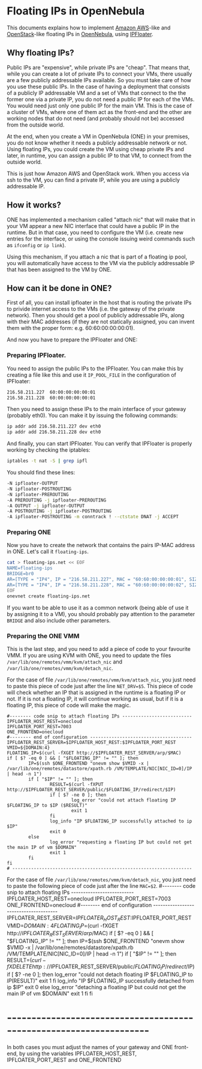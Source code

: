 # Floating IPs in OpenNebula
This documents explains how to implement [Amazon AWS](https://aws.amazon.com)-like and [OpenStack](https://www.openstack.org/)-like floating IPs in [OpenNebula](http://opennebula.org/), using [IPFloater](https://github.com/grycap/ipfloater).

## Why floating IPs?
Public IPs are "expensive", while private IPs are "cheap". That means that, while you can create a lot of private IPs to connect your VMs, there usually are a few publicly addressable IPs available. So you must take care of
how you use these public IPs.
In the case of having a deployment that consists of a publicly IP addressable VM
and a set of VMs that connect to the the former one via a private IP, you do not need a public IP for each of the VMs. You would need just only one public IP for the main VM.
This is the case of a cluster of VMs, where one of them act as the front-end and the other are working nodes that do not need (and probably should not be)
accessed from the outside world.

At the end, when you create a VM in OpenNebula (ONE) in your premises, you do not know whether it needs a publicly addressable network or not. Using floating IPs, you could create the VM
using cheap private IPs and later, in runtime, you can assign a public IP to that VM, to connect from the outside world.

This is just how Amazon AWS and OpenStack work. When you access via ssh to the VM, you can find a private IP, while you are using a publicly addressable IP.

## How it works?
ONE has implemented a mechanism called "attach nic" that will make that in your VM appear a new NIC interface that could have a public IP in the runtime. But in that case, you need to configure the VM (i.e. create new entries
for the interface, or using the console issuing weird commands such as ```ifconfig``` or ```ip link```).

Using this mechanism, if you attach a nic that is part of a floating ip pool, you will automatically have access to the VM via the publicly addressable IP that has been assigned to the VM by ONE.

## How can it be done in ONE?
First of all, you can install ipfloater in the host that is routing the private IPs to privide internet access to the VMs (i.e. the gateway of the private network).
Then you should get a pool of publicly addressable IPs, along with their MAC addresses (if they are not statically assigned, you can invent them with the proper form: e.g. 60:60:00:00:00:01).

And now you have to prepare the IPFloater and ONE:

### Preparing IPFloater.
You need to assign the public IPs to the IPFloater. You can make this by creating a file like this and use it ```IP_POOL_FILE``` in the configuration of IPFloater:

```bash
216.58.211.227  60:00:00:00:00:01
216.58.211.228  60:00:00:00:00:01
```

Then you need to assign these IPs to the main interface of your gateway (probably eth0). You can make it by issuing the following commands:

```bash
ip addr add 216.58.211.227 dev eth0
ip addr add 216.58.211.228 dev eth0
```

And finally, you can start IPFloater. You can verify that IPFloater is properly working by checking the iptables:

```bash
iptables -t nat -S | grep ipfl
```

You should find these lines:

```bash
-N ipfloater-OUTPUT
-N ipfloater-POSTROUTING
-N ipfloater-PREROUTING
-A PREROUTING -j ipfloater-PREROUTING
-A OUTPUT -j ipfloater-OUTPUT
-A POSTROUTING -j ipfloater-POSTROUTING
-A ipfloater-POSTROUTING -m conntrack ! --ctstate DNAT -j ACCEPT
```

### Preparing ONE
Now you have to create the network that contains the pairs IP-MAC address in ONE. Let's call it ```floating-ips```.

```bash
cat > floating-ips.net << EOF
NAME=floating-ips
BRIDGE=br0
AR=[TYPE = "IP4", IP = "216.58.211.227", MAC = "60:60:00:00:00:01", SIZE = "1" ]
AR=[TYPE = "IP4", IP = "216.58.211.228", MAC = "60:60:00:00:00:02", SIZE = "1" ]
EOF
onevnet create floating-ips.net
```

If you want to be able to use it as a common network (being able of use it by assigning it to a VM), you should probably pay attention to the parameter ```BRIDGE``` and also include other parameters.

### Preparing the ONE VMM
This is the last step, and you need to add a piece of code to your favourite VMM. If you are using KVM with ONE, you need to update the files ```/var/lib/one/remotes/vmm/kvm/attach_nic``` and ```/var/lib/one/remotes/vmm/kvm/detach_nic```.


For the case of file ```/var/lib/one/remotes/vmm/kvm/attach_nic```, you just need to paste this piece of code just after the line ```NET_DRV=$5```.
This piece of code will check whether an IP that is assigned in the runtime is a floating IP or not. If it is not a floating IP, it will continue working as usual, but if it is a floating IP, this piece of code
will make the magic.

```
#-------- code snip to attach floating IPs --------------------------
IPFLOATER_HOST_REST=onecloud
IPFLOATER_PORT_REST=7003
ONE_FRONTEND=onecloud
#-------- end of configuration --------------------------------------
IPFLOATER_REST_SERVER=$IPFLOATER_HOST_REST:$IPFLOATER_PORT_REST
VMID=${DOMAIN:4}
FLOATING_IP=$(curl -fXGET http://$IPFLOATER_REST_SERVER/arp/$MAC)
if [ $? -eq 0 ] && [ "$FLOATING_IP" != "" ]; then
        IP=$(ssh $ONE_FRONTEND "onevm show $VMID -x | /var/lib/one/remotes/datastore/xpath.rb /VM/TEMPLATE/NIC[NIC_ID=0]/IP | head -n 1")
        if [ "$IP" != "" ]; then
                RESULT=$(curl -fXPUT http://$IPFLOATER_REST_SERVER/public/$FLOATING_IP/redirect/$IP)
                if [ $? -ne 0 ]; then
                        log_error "could not attach floating IP $FLOATING_IP to $IP ($RESULT)"
                        exit 1
                fi
                log_info "IP $FLOATING_IP successfully attached to ip $IP"
                exit 0
        else
                log_error "requesting a floating IP but could not get the main IP of vm $DOMAIN"
                exit 1
        fi
fi
# -------------------------------------------------------------------
```

For the case of file ```/var/lib/one/remotes/vmm/kvm/detach_nic```, you just need to paste the following piece of code just after the line ```MAC=$2```.
#-------- code snip to attach floating IPs --------------------------
IPFLOATER_HOST_REST=onecloud
IPFLOATER_PORT_REST=7003
ONE_FRONTEND=onecloud
#-------- end of configuration --------------------------------------
IPFLOATER_REST_SERVER=$IPFLOATER_HOST_REST:$IPFLOATER_PORT_REST
VMID=${DOMAIN:4}
FLOATING_IP=$(curl -fXGET http://$IPFLOATER_REST_SERVER/arp/$MAC)
if [ $? -eq 0 ] && [ "$FLOATING_IP" != "" ]; then
        IP=$(ssh $ONE_FRONTEND "onevm show $VMID -x | /var/lib/one/remotes/datastore/xpath.rb /VM/TEMPLATE/NIC[NIC_ID=0]/IP | head -n 1")
        if [ "$IP" != "" ]; then
                RESULT=$(curl -fXDELETE http://$IPFLOATER_REST_SERVER/public/$FLOATING_IP/redirect/$IP)
                if [ $? -ne 0 ]; then
                        log_error "could not detach floating IP $FLOATING_IP to $IP ($RESULT)"
                        exit 1
                fi
                log_info "IP $FLOATING_IP successfully detached from ip $IP"
                exit 0
        else
                log_error "detaching a floating IP but could not get the main IP of vm $DOMAIN"
                exit 1
        fi
fi
# -------------------------------------------------------------------

In both cases you must adjust the names of your gateway and ONE front-end, by using the variables IPFLOATER_HOST_REST, IPFLOATER_PORT_REST and ONE_FRONTEND